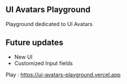 ## UI Avatars Playground

Playground dedicated to UI Avatars 

## Future updates
- New UI
- Customized Input fields

Play : https://ui-avatars-playground.vercel.app
